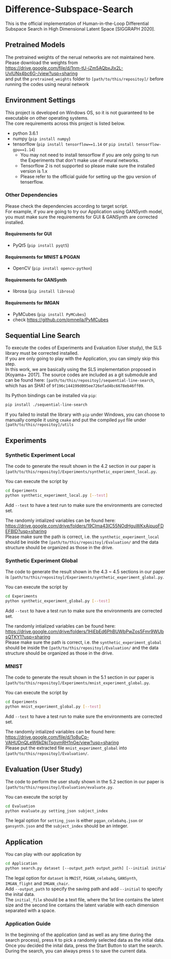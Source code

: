 # Difference-Subspace-Search
This is the official implementation of Human-in-the-Loop Differential Subspace Search in High Dimensional Latent Space [SIGGRAPH 2020].

## Pretrained Models

The pretrained weights of the nerual networks are not maintained here.  
Please download the weights from  
https://drive.google.com/file/d/1nm-tU-jZm5AQbxJlx2L-UvlUNx4bc6G-/view?usp=sharing  
and put the `pretrained_weights` folder to `[path/to/this/repositoy]/` before running the codes using neural network

## Environment Settings

This project is developed on Windows OS, so it is not guaranteed to be executable on other operating systems.  
The core requirements across this project is listed below.

* python 3.6.1
* numpy (`pip install numpy`)
* tensorflow (`pip install tensorflow==1.14` or `pip install tensorflow-gpu==1.14`)
  * You may not need to install tensorflow if you are only going to run the Experiments that don't make use of neural networks.
  * Tensorflow 2 is not supported so please make sure the installed version is 1.x
  * Please refer to the official guide for setting up the gpu version of tenserflow.
  
### Other Dependencies

Please check the dependencies according to target script.  
For example, if you are going to try our Application using GANSynth model, you must make sure the requirements for GUI & GANSynth are corrected installed.

#### Requirements for GUI

* PyQt5 (`pip install pyqt5`)

#### Requirements for MNIST & PGGAN

* OpenCV (`pip install opencv-python`)

#### Requirements for GANSynth

* librosa (`pip install librosa`)

#### Requirements for IMGAN

* PyMCubes (`pip install PyMCubes`)
 * check https://github.com/pmneila/PyMCubes

## Sequential Line Search

To execute the codes of Experiments and Evaluation (User study), the SLS library must be corrected installed.  
If you are only going to play with the Application, you can simply skip this step.  
In this work, we are basically using the SLS implementation proposed in [Koyama+ 2017]. The source codes are included as a git submodule and can be found here: `[path/to/this/repositoy]/sequential-line-search`, which has an SHA1 of `9f196c144199d095ee726efad4bc6678eb46ff09`.

Its Python bindings can be installed via `pip`:
```bash
pip install ./sequential-line-search
```

If you failed to install the library with `pip` under Windows, you can choose to manually compile it using `cmake` and put the compiled `pyd` file under `[path/to/this/repositoy]/utils`

## Experiments

### Synthetic Experiment Local

The code to generate the result shown in the 4.2 section in our paper is `[path/to/this/repositoy]/Experiments/synthetic_experiment_local.py`.

You can execute the script by

```bash
cd Experiments
python synthetic_experiment_local.py [--test]
```
Add `--test` to have a test run to make sure the environments are corrected set.

The randomly intialized variables can be found here:  
https://drive.google.com/drive/folders/19Clma43lC55NOdHguWKxAjpuoFDEFBID?usp=sharing  
Please make sure the path is correct, i.e. the `synthetic_experiment_local` should be inside the `[path/to/this/repositoy]/Evaluation/` and the data structure should be organized as those in the drive.

### Synthetic Experiment Global

The code to generate the result shown in the 4.3 ~ 4.5 sections in our paper is `[path/to/this/repositoy]/Experiments/synthetic_experiment_global.py`.

You can execute the script by

```bash
cd Experiments
python synthetic_experiment_global.py [--test]
```
Add `--test` to have a test run to make sure the environments are corrected set.

The randomly intialized variables can be found here:  
https://drive.google.com/drive/folders/1HiEbEd6PhBUWbPwZos5Fmr9WUbsQTKY1?usp=sharing  
Please make sure the path is correct, i.e. the `synthetic_experiment_global` should be inside the `[path/to/this/repositoy]/Evaluation/` and the data structure should be organized as those in the drive.

### MNIST

The code to generate the result shown in the 5.1 section in our paper is `[path/to/this/repositoy]/Experiments/mnist_experiment_global.py`.

You can execute the script by

```bash
cd Experiments
python mnist_experiment_global.py [--test]
```
Add `--test` to have a test run to make sure the environments are corrected set.

The randomly intialized variables can be found here:  
https://drive.google.com/file/d/1o8uCp-VAHUDnQLeW6kDkjTsgvmRH1nGe/view?usp=sharing  
Please put the extracted file `mnist_experiment_global` into `[path/to/this/repositoy]/Evaluation/`.

## Evaluation (User Study)

The code to perform the user study shown in the 5.2 section in our paper is `[path/to/this/repositoy]/Evaluation/evaluate.py`.

You can execute the script by

```bash
cd Evaluation
python evaluate.py setting_json subject_index
```
The legal option for `setting_json` is either `pggan_celebahq.json` or `gansynth.json` and the `subject_index` should be an integer.

## Application

You can play with our application by

```bash
cd Application
python search.py dataset [--output_path output_path] [--initial initial_file]
```
The legal option for `dataset` is `MNIST`, `PGGAN_celebahq`, `GANSynth`, `IMGAN_flight` and `IMGAN_chair`.  
Add `--output_path` to specify the saving path and add `--initial` to specify the inital data.  
The `initial_file` should be a text file, where the 1st line contains the latent size and the second line contains the latent variable with each dimension separated with a space.

### Application Guide

In the beginning of the application (and as well as any time during the search process), press `R` to pick a randomly selected data as the initial data. Once you decided the inital data, press the Start Button to start the search. During the search, you can always press `S` to save the current data.
